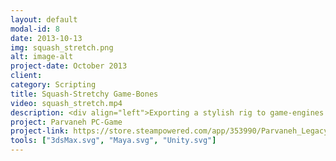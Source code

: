 ```yaml
---
layout: default
modal-id: 8
date: 2013-10-13
img: squash_stretch.png
alt: image-alt
project-date: October 2013
client: 
category: Scripting
title: Squash-Stretchy Game-Bones
video: squash_stretch.mp4
description: <div align="left">Exporting a stylish rig to game-engines has never been easy. This tool privides some exportable rigging features that their native forms are not exportable. Squash-strethy bone chains are one of those non-exportable features.</div>
project: Parvaneh PC-Game
project-link: https://store.steampowered.com/app/353990/Parvaneh_Legacy_of_the_Lights_Guardians/
tools: ["3dsMax.svg", "Maya.svg", "Unity.svg"]
---
```

